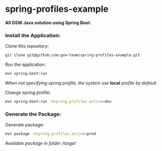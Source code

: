 spring-profiles-example
===

**All GSW Java solution using Spring Boot.**

### Install the Application:
Clone this repository:
```sh
git clone git@github.com:gsw-team/spring-profiles-example.git
```

Run the application:
```sh
mvn spring-boot:run
```

*When not specifying spring profile, the system use* **local** *profile by default.*

Change spring profile:
```sh
mvn spring-boot:run -Dspring.profiles.active=dev
```

### Generate the Package:

Generate package:
```sh
mvn package -Dspring.profiles.active=prod
```

*Available package in folder /target*

